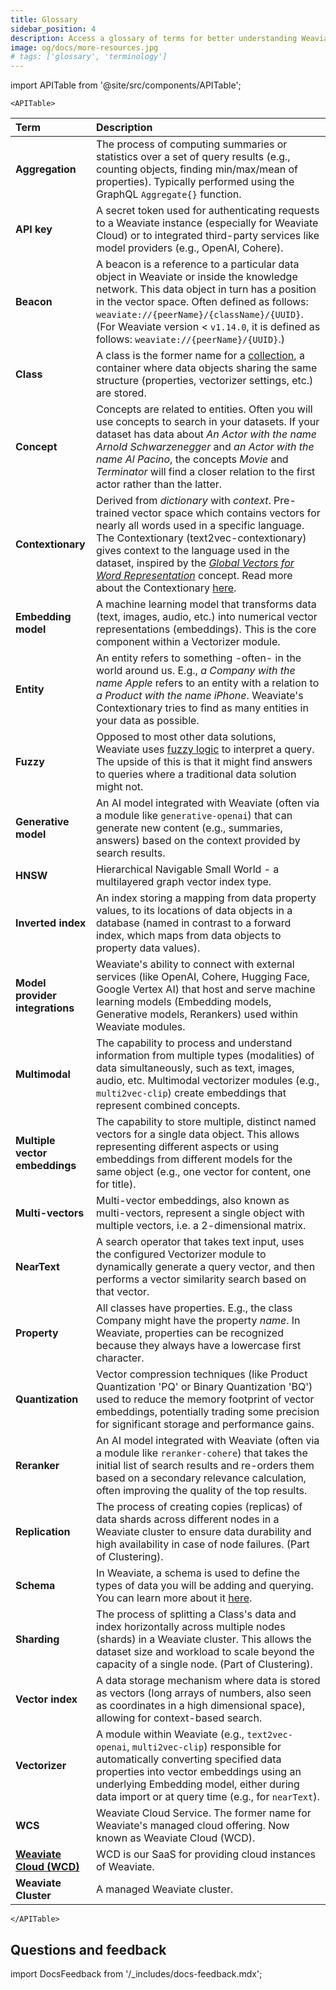 ```yaml
---
title: Glossary
sidebar_position: 4
description: Access a glossary of terms for better understanding Weaviate concepts.
image: og/docs/more-resources.jpg
# tags: ['glossary', 'terminology']
---
```


import APITable from '@site/src/components/APITable';

```mdx-code-block
<APITable>
```

| Term                                              | Description                                                                                                                                                                                                                                                                                                                                                                                                                                     |
| :------------------------------------------------ | :---------------------------------------------------------------------------------------------------------------------------------------------------------------------------------------------------------------------------------------------------------------------------------------------------------------------------------------------------------------------------------------------------------------------------------------------- |
| **Aggregation**                                   | The process of computing summaries or statistics over a set of query results (e.g., counting objects, finding min/max/mean of properties). Typically performed using the GraphQL `Aggregate{}` function.                                                                                                                                                                                                                                        |
| **API key**                                       | A secret token used for authenticating requests to a Weaviate instance (especially for Weaviate Cloud) or to integrated third-party services like model providers (e.g., OpenAI, Cohere).                                                                                                                                                                                                                                                       |
| **Beacon**                                        | A beacon is a reference to a particular data object in Weaviate or inside the knowledge network. This data object in turn has a position in the vector space. Often defined as follows: `weaviate://{peerName}/{className}/{UUID}`. (For Weaviate version \< `v1.14.0`, it is defined as follows: `weaviate://{peerName}/{UUID}`.)                                                                                                              |
| **Class**                                         | A class is the former name for a [collection](../starter-guides/managing-collections/index.mdx), a container where data objects sharing the same structure (properties, vectorizer settings, etc.) are stored.                                                                                                                                                                                                                                  |
| **Concept**                                       | Concepts are related to entities. Often you will use concepts to search in your datasets. If your dataset has data about _An Actor with the name Arnold Schwarzenegger_ and _an Actor with the name Al Pacino_, the concepts _Movie_ and _Terminator_ will find a closer relation to the first actor rather than the latter.                                                                                                                    |
| **Contextionary**                                 | Derived from _dictionary_ with _context_. Pre-trained vector space which contains vectors for nearly all words used in a specific language. The Contextionary (text2vec-contextionary) gives context to the language used in the dataset, inspired by the [_Global Vectors for Word Representation_](https://github.com/stanfordnlp/GloVe) concept. Read more about the Contextionary [here](../modules/text2vec-contextionary.md). |
| **Embedding model**                               | A machine learning model that transforms data (text, images, audio, etc.) into numerical vector representations (embeddings). This is the core component within a Vectorizer module.                                                                                                                                                                                                                                                            |
| **Entity**                                        | An entity refers to something -often- in the world around us. E.g., _a Company with the name Apple_ refers to an entity with a relation to _a Product with the name iPhone_. Weaviate's Contextionary tries to find as many entities in your data as possible.                                                                                                                                                                                  |
| **Fuzzy**                                         | Opposed to most other data solutions, Weaviate uses [fuzzy logic](https://en.wikipedia.org/wiki/Fuzzy_logic) to interpret a query. The upside of this is that it might find answers to queries where a traditional data solution might not.                                                                                                                                                                                                     |
| **Generative model**                              | An AI model integrated with Weaviate (often via a module like `generative-openai`) that can generate new content (e.g., summaries, answers) based on the context provided by search results.                                                                                                                                                                                                                                                    |
| **HNSW**                                          | Hierarchical Navigable Small World - a multilayered graph vector index type.                                                                                                                                                                                                                                                                                                                                                                    |
| **Inverted index**                                | An index storing a mapping from data property values, to its locations of data objects in a database (named in contrast to a forward index, which maps from data objects to property data values).                                                                                                                                                                                                                                              |
| **Model provider integrations**                   | Weaviate's ability to connect with external services (like OpenAI, Cohere, Hugging Face, Google Vertex AI) that host and serve machine learning models (Embedding models, Generative models, Rerankers) used within Weaviate modules.                                                                                                                                                                                                           |
| **Multimodal**                                    | The capability to process and understand information from multiple types (modalities) of data simultaneously, such as text, images, audio, etc. Multimodal vectorizer modules (e.g., `multi2vec-clip`) create embeddings that represent combined concepts.                                                                                                                                                                                      |
| **Multiple vector embeddings**                    | The capability to store multiple, distinct named vectors for a single data object. This allows representing different aspects or using embeddings from different models for the same object (e.g., one vector for content, one for title).                                                                                                                                                                                                      |
| **Multi-vectors**                                 | Multi-vector embeddings, also known as multi-vectors, represent a single object with multiple vectors, i.e. a 2-dimensional matrix.                                                                                                                                                                                                                                                                                                             |
| **NearText**                                      | A search operator that takes text input, uses the configured Vectorizer module to dynamically generate a query vector, and then performs a vector similarity search based on that vector.                                                                                                                                                                                                                                                       |
| **Property**                                      | All classes have properties. E.g., the class Company might have the property _name_. In Weaviate, properties can be recognized because they always have a lowercase first character.                                                                                                                                                                                                                                                            |
| **Quantization**                                  | Vector compression techniques (like Product Quantization 'PQ' or Binary Quantization 'BQ') used to reduce the memory footprint of vector embeddings, potentially trading some precision for significant storage and performance gains.                                                                                                                                                                                                          |
| **Reranker**                                      | An AI model integrated with Weaviate (often via a module like `reranker-cohere`) that takes the initial list of search results and re-orders them based on a secondary relevance calculation, often improving the quality of the top results.                                                                                                                                                                                                   |
| **Replication**                                   | The process of creating copies (replicas) of data shards across different nodes in a Weaviate cluster to ensure data durability and high availability in case of node failures. (Part of Clustering).                                                                                                                                                                                                                                           |
| **Schema**                                        | In Weaviate, a schema is used to define the types of data you will be adding and querying. You can learn more about it [here](../starter-guides/managing-collections/index.mdx).                                                                                                                                                                                                                                                                  |
| **Sharding**                                      | The process of splitting a Class's data and index horizontally across multiple nodes (shards) in a Weaviate cluster. This allows the dataset size and workload to scale beyond the capacity of a single node. (Part of Clustering).                                                                                                                                                                                                             |
| **Vector index**                                  | A data storage mechanism where data is stored as vectors (long arrays of numbers, also seen as coordinates in a high dimensional space), allowing for context-based search.                                                                                                                                                                                                                                                                     |
| **Vectorizer**                                    | A module within Weaviate (e.g., `text2vec-openai`, `multi2vec-clip`) responsible for automatically converting specified data properties into vector embeddings using an underlying Embedding model, either during data import or at query time (e.g., for `nearText`).                                                                                                                                                                          |
| **WCS**                                           | Weaviate Cloud Service. The former name for Weaviate's managed cloud offering. Now known as Weaviate Cloud (WCD).                                                                                                                                                                                                                                                                                                                               |
| **[Weaviate Cloud (WCD)](../../cloud/index.mdx)** | WCD is our SaaS for providing cloud instances of Weaviate.                                                                                                                                                                                                                                                                                                                                                                                      |
| **Weaviate Cluster**                              | A managed Weaviate cluster.                                                                                                                                                                                                                                                                                                                                                                                                                     |

```mdx-code-block
</APITable>
```

## Questions and feedback

import DocsFeedback from '/\_includes/docs-feedback.mdx';

<DocsFeedback/>
